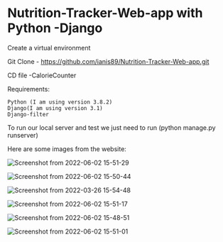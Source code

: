 # Nutrition-Tracker-Web-app with Python -Django

Create a virtual environment

Git Clone - https://github.com/ianis89/Nutrition-Tracker-Web-app.git

CD file -CalorieCounter

Requirements:

    Python (I am using version 3.8.2)
    Django(I am using version 3.1)
    Django-filter

To run our local server and test we just need to run (python manage.py runserver)    

    
Here are some images from the website:

![Screenshot from 2022-06-02 15-51-29](https://user-images.githubusercontent.com/95642631/171680649-9efde7d5-bbb8-4e8e-927d-fd9a9c59ebcc.png)

![Screenshot from 2022-06-02 15-50-44](https://user-images.githubusercontent.com/95642631/171680682-997f2453-3ce7-4b71-b551-fa04f0ad2e3c.png)

![Screenshot from 2022-03-26 15-54-48](https://user-images.githubusercontent.com/95642631/171680703-e8881fef-69a1-4a8c-ab66-4591cdbcfbc4.png)

![Screenshot from 2022-06-02 15-51-17](https://user-images.githubusercontent.com/95642631/171680723-6df89e2b-c80a-4562-8d47-e522c1f85553.png)

![Screenshot from 2022-06-02 15-48-51](https://user-images.githubusercontent.com/95642631/171680752-51715dca-54a7-4779-ad29-881e49f93e11.png)

![Screenshot from 2022-06-02 15-51-01](https://user-images.githubusercontent.com/95642631/171680802-d90167f8-f3f7-4897-8665-57e1ed81c8b2.png)
